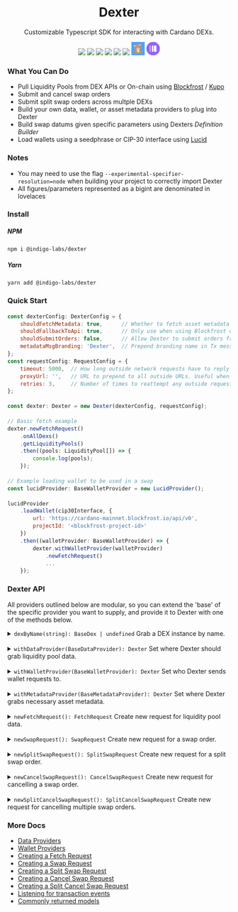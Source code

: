 <div align="center">
    <h1 align="center">Dexter</h1>
    <p align="center">Customizable Typescript SDK for interacting with Cardano DEXs.</p>
    <img src="https://raw.githubusercontent.com/IndigoProtocol/dexter/master/src/dex/logo/sundaeswap.png" width="30" />
    <img src="https://raw.githubusercontent.com/IndigoProtocol/dexter/master/src/dex/logo/minswap.png" width="30" /> 
    <img src="https://raw.githubusercontent.com/IndigoProtocol/dexter/master/src/dex/logo/minswapv2.png" width="30" /> 
    <img src="https://raw.githubusercontent.com/IndigoProtocol/dexter/master/src/dex/logo/muesliswap.png" width="30" />
    <img src="https://raw.githubusercontent.com/IndigoProtocol/dexter/master/src/dex/logo/wingriders.png" width="30" />
    <img src="https://raw.githubusercontent.com/IndigoProtocol/dexter/master/src/dex/logo/vyfinance.png" width="30" />
    <img src="https://raw.githubusercontent.com/IndigoProtocol/dexter/master/src/dex/logo/teddyswap.png" width="30" />
    <img src="https://raw.githubusercontent.com/IndigoProtocol/dexter/master/src/dex/logo/spectrum.png" width="30" />
</div>

### What You Can Do
- Pull Liquidity Pools from DEX APIs or On-chain using [Blockfrost](https://blockfrost.io/) / [Kupo](https://github.com/CardanoSolutions/kupo)
- Submit and cancel swap orders
- Submit split swap orders across multple DEXs
- Build your own data, wallet, or asset metadata providers to plug into Dexter
- Build swap datums given specific parameters using Dexters _Definition Builder_
- Load wallets using a seedphrase or CIP-30 interface using [Lucid](https://github.com/spacebudz/lucid)

### Notes
- You may need to use the flag `--experimental-specifier-resolution=node` when building your project to correctly import Dexter
- All figures/parameters represented as a bigint are denominated in lovelaces

### Install

##### NPM
```
npm i @indigo-labs/dexter
```

##### Yarn
```
yarn add @indigo-labs/dexter
```

### Quick Start

```js
const dexterConfig: DexterConfig = {
    shouldFetchMetadata: true,      // Whether to fetch asset metadata (Best to leave this `true` for accurate pool info)
    shouldFallbackToApi: true,      // Only use when using Blockfrost or Kupo as data providers. On failure, fallback to the DEX API to grab necessary data
    shouldSubmitOrders: false,      // Allow Dexter to submit orders from swap requests. Useful during development
    metadataMsgBranding: 'Dexter',  // Prepend branding name in Tx message
};
const requestConfig: RequestConfig = {
    timeout: 5000,  // How long outside network requests have to reply
    proxyUrl: '',   // URL to prepend to all outside URLs. Useful when dealing with CORs
    retries: 3,     // Number of times to reattempt any outside request
};

const dexter: Dexter = new Dexter(dexterConfig, requestConfig);

// Basic fetch example
dexter.newFetchRequest()
    .onAllDexs()
    .getLiquidityPools()
    .then((pools: LiquidityPool[]) => {
        console.log(pools);
    });

// Example loading wallet to be used in a swap
const lucidProvider: BaseWalletProvider = new LucidProvider();

lucidProvider
    .loadWallet(cip30Interface, {
        url: 'https://cardano-mainnet.blockfrost.io/api/v0',
        projectId: '<blockfrost-project-id>'
    })
    .then((walletProvider: BaseWalletProvider) => {
        dexter.withWalletProvider(walletProvider)
            .newFetchRequest()
            ...
    });
```

### Dexter API
All providers outlined below are modular, so you can extend the 'base' of the specific provider you want to supply, and provide it
to Dexter with one of the methods below.

<details>
<summary><code>dexByName(string): BaseDex | undefined</code> Grab a DEX instance by name.</summary>

##### Using

```js
dexter.dexByName(Minswap.identifier)
    ...
```
</details>

<br>

<details>
<summary><code>withDataProvider(BaseDataProvider): Dexter</code> Set where Dexter should grab liquidity pool data.</summary>

By default, Dexter will use the DEX APIs to grab information. However, you can use
[Blockfrost](https://github.com/IndigoProtocol/dexter/blob/master/docs/providers/data.md) or
[Kupo](https://github.com/IndigoProtocol/dexter/blob/master/docs/providers/data.md) to supply your own data.

##### Using

```js
const provider: BaseDataProvider = new BlockfrostProvider(
    {
        url: 'https://cardano-mainnet.blockfrost.io/api/v0',
        projectId: '<blockfrost-project-id>',
    }
);

dexter.withDataProvider(provider)
    ...
```
</details>

<br>

<details>
<summary><code>withWalletProvider(BaseWalletProvider): Dexter</code> Set who Dexter sends wallet requests to.</summary>

At this time, Dexter only supplies a Mock wallet provider & a [Lucid provider](./docs/providers/wallet.md). Behind the scenes,
the lucid provider leverages [Lucid](https://github.com/spacebudz/lucid) to manage your wallet & create transactions.

##### Using

```js
const provider: BaseWalletProvider = new LucidProvider();
const seedphrase: string[] = ['...'];
const blockfrostConfig: BlockfrostConfig = {
    url: 'https://cardano-mainnet.blockfrost.io/api/v0',
    projectId: '<blockfrost-project-id>',
};

provider.loadWalletFromSeedPhrase(seedphrase, blockfrostConfig)
    .then((walletProvider: BaseWalletProvider) => {
        dexter.withWalletProvider(walletProvider)
            ...
    });
```
</details>

<br>

<details>
<summary><code>withMetadataProvider(BaseMetadataProvider): Dexter</code> Set where Dexter grabs necessary asset metadata.</summary>

By default, Dexter will use the [Cardano Token Registry](https://github.com/cardano-foundation/cardano-token-registry) for grabbing
asset metadata. You can extend the `BaseMetadataProvider` interface to provide your own metadata.

##### Using

```js
const provider: BaseMetadataProvider = new TokenRegistryProvider();

dexter.withMetadataProvider(provider)
    ...
```
</details>

<br>

<details>
<summary><code>newFetchRequest(): FetchRequest</code> Create new request for liquidity pool data.</summary>

For available methods on the `FetchRequest` instance, please see those specific
[docs](https://github.com/IndigoProtocol/dexter/blob/master/docs/requests/fetch-request.md).

##### Using

```js
dexter.newFetchRequest()
    ...
```
</details>

<br>

<details>
<summary><code>newSwapRequest(): SwapRequest</code> Create new request for a swap order.</summary>

For available methods on the `SwapRequest` instance, please see those specific
[docs](https://github.com/IndigoProtocol/dexter/blob/master/docs/requests/swap-request.md).

##### Using

```js
dexter.newSwapRequest()
    ...
```
</details>

<br>

<details>
<summary><code>newSplitSwapRequest(): SplitSwapRequest</code> Create new request for a split swap order.</summary>

For available methods on the `SplitSwapRequest` instance, please see those specific
[docs](https://github.com/IndigoProtocol/dexter/blob/master/docs/requests/split-swap-request.md).

##### Using

```js
dexter.newSplitSwapRequest()
    ...
```
</details>

<br>

<details>
<summary><code>newCancelSwapRequest(): CancelSwapRequest</code> Create new request for cancelling a swap order.</summary>

For available methods on the `CancelSwapRequest` instance, please see those specific
[docs](https://github.com/IndigoProtocol/dexter/blob/master/docs/requests/cancel-swap-request.md).

##### Using

```js
dexter.newCancelSwapRequest()
    ...
```
</details>

<br>

<details>
<summary><code>newSplitCancelSwapRequest(): SplitCancelSwapRequest</code> Create new request for cancelling multiple swap orders.</summary>

For available methods on the `SplitCancelSwapRequest` instance, please see those specific
[docs](https://github.com/IndigoProtocol/dexter/blob/master/docs/requests/split-cancel-swap-request.md).

##### Using

```js
dexter.newSplitCancelSwapRequest()
    ...
```
</details>

### More Docs

- [Data Providers](https://github.com/IndigoProtocol/dexter/blob/master/docs/providers/data.md)
- [Wallet Providers](https://github.com/IndigoProtocol/dexter/blob/master/docs/providers/wallet.md)
- [Creating a Fetch Request](https://github.com/IndigoProtocol/dexter/blob/master/docs/requests/fetch-request.md)
- [Creating a Swap Request](https://github.com/IndigoProtocol/dexter/blob/master/docs/requests/swap-request.md)
- [Creating a Split Swap Request](https://github.com/IndigoProtocol/dexter/blob/master/docs/requests/split-swap-request.md)
- [Creating a Cancel Swap Request](https://github.com/IndigoProtocol/dexter/blob/master/docs/requests/cancel-swap-request.md)
- [Creating a Split Cancel Swap Request](https://github.com/IndigoProtocol/dexter/blob/master/docs/requests/split-cancel-swap-request.md)
- [Listening for transaction events](https://github.com/IndigoProtocol/dexter/blob/master/docs/dex-transaction.md)
- [Commonly returned models](https://github.com/IndigoProtocol/dexter/blob/master/docs/models.md)
